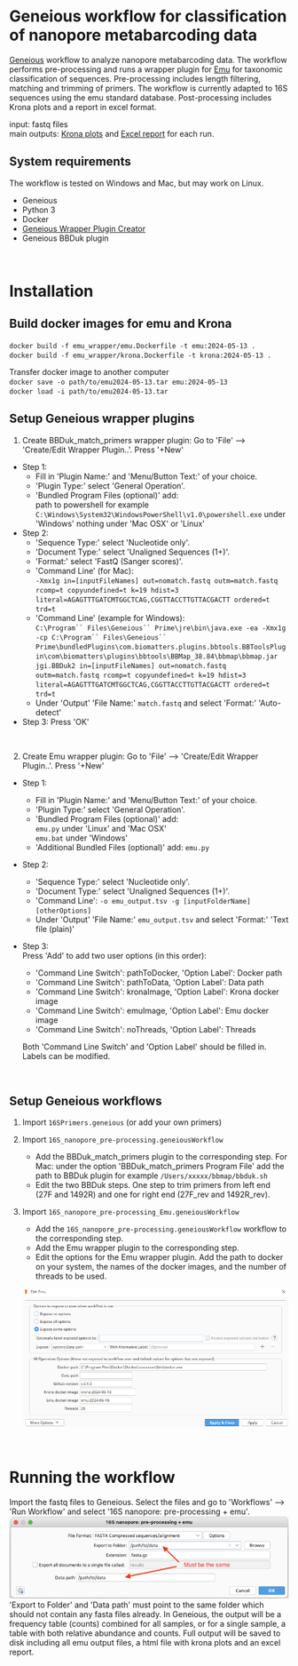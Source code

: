 # Geneious workflow for classification of nanopore metabarcoding data

[Geneious](https://www.geneious.com) workflow to analyze nanopore metabarcoding data. The workflow performs pre-processing and runs a wrapper plugin for [Emu](https://github.com/treangenlab/emu) for taxonomic classification of sequences. Pre-processing includes length filtering, matching and trimming of primers. The workflow is currently adapted to 16S sequences using the emu standard database. Post-processing includes Krona plots and a report in excel format.

input: fastq files   
main outputs: [Krona plots](https://github.com/clinical-genomics-uppsala/Geneious_metabarcoding/tree/main/data/krona.html) and [Excel report](https://github.com/clinical-genomics-uppsala/Geneious_metabarcoding/tree/main/data/emu.xlsx) for each run.

## System requirements
The workflow is tested on Windows and Mac, but may work on Linux.
- Geneious
- Python 3
- Docker
- [Geneious Wrapper Plugin Creator](https://www.geneious.com/api-developers/)
- Geneious BBDuk plugin

&nbsp;
&nbsp;

# Installation

## Build docker images for emu and Krona  
`docker build -f emu_wrapper/emu.Dockerfile -t emu:2024-05-13 .`  
`docker build -f emu_wrapper/krona.Dockerfile -t krona:2024-05-13 .`

Transfer docker image to another computer  
`docker save -o path/to/emu2024-05-13.tar emu:2024-05-13`  
`docker load -i path/to/emu2024-05-13.tar`  


## Setup Geneious wrapper plugins

1. Create BBDuk_match_primers wrapper plugin: Go to 'File' --> 'Create/Edit Wrapper Plugin..'. Press '+New'
- Step 1: 
	- Fill in 'Plugin Name:' and 'Menu/Button Text:' of your choice. 
	- 'Plugin Type:' select 'General Operation'.
	- 'Bundled Program Files (optional)' add:  
		path to powershell for example `C:\Windows\System32\WindowsPowerShell\v1.0\powershell.exe` under 'Windows'
		nothing under 'Mac OSX' or 'Linux'   
- Step 2: 
	- 'Sequence Type:' select 'Nucleotide only'.
	- 'Document Type:' select 'Unaligned Sequences (1+)'.
	- 'Format:' select 'FastQ (Sanger scores)'.
	- 'Command Line' (for Mac):  
		`-Xmx1g in=[inputFileNames] out=nomatch.fastq outm=match.fastq rcomp=t copyundefined=t k=19 hdist=3 literal=AGAGTTTGATCMTGGCTCAG,CGGTTACCTTGTTACGACTT ordered=t trd=t` 
	- 'Command Line' (example for Windows):  
	`C:\Program`` Files\Geneious`` Prime\jre\bin\java.exe -ea -Xmx1g -cp C:\Program`` Files\Geneious`` Prime\bundledPlugins\com.biomatters.plugins.bbtools.BBToolsPlugin\com\biomatters\plugins\bbtools\BBMap_38.84\bbmap\bbmap.jar jgi.BBDuk2 in=[inputFileNames] out=nomatch.fastq outm=match.fastq rcomp=t copyundefined=t k=19 hdist=3 literal=AGAGTTTGATCMTGGCTCAG,CGGTTACCTTGTTACGACTT ordered=t trd=t`
	- Under 'Output' 'File Name:' `match.fastq` and select 'Format:' 'Auto-detect' 
- Step 3:
	Press 'OK'

&nbsp;

2. Create Emu wrapper plugin: Go to 'File' --> 'Create/Edit Wrapper Plugin..'. Press '+New'
- Step 1: 
	- Fill in 'Plugin Name:' and 'Menu/Button Text:' of your choice. 
	- 'Plugin Type:' select 'General Operation'. 
	- 'Bundled Program Files (optional)' add:  
		`emu.py` under 'Linux' and 'Mac OSX'  
		`emu.bat` under 'Windows'  
	- 'Additional Bundled Files (optional)' add: `emu.py`
- Step 2: 
	- 'Sequence Type:' select 'Nucleotide only'.
	- 'Document Type:' select 'Unaligned Sequences (1+)'.
	- 'Command Line':
		`-o emu_output.tsv -g [inputFolderName] [otherOptions]`
	- Under 'Output' 'File Name:' `emu_output.tsv` and select 'Format:' 'Text file (plain)'
- Step 3:  
	Press 'Add' to add two user options (in this order):   
	- 'Command Line Switch': pathToDocker, 'Option Label': Docker path  
	- 'Command Line Switch': pathToData, 'Option Label': Data path  
	- 'Command Line Switch': kronaImage, 'Option Label': Krona docker image 
	- 'Command Line Switch': emuImage, 'Option Label': Emu docker image  
	- 'Command Line Switch': noThreads, 'Option Label': Threads
	
	Both 'Command Line Switch' and 'Option Label' should be filled in. Labels can be modified.

&nbsp;

## Setup Geneious workflows
1. Import `16SPrimers.geneious` (or add your own primers)
2. Import `16S_nanopore_pre-processing.geneiousWorkflow`
	- Add the BBDuk_match_primers plugin to the corresponding step. For Mac: under the option 'BBDuk_match_primers Program File' add the path to BBDuk plugin for example `/Users/xxxxx/bbmap/bbduk.sh`
	- Edit the two BBDuk steps. One step to trim primers from left end (27F and 1492R) and one for right end (27F_rev and 1492R_rev).
3. Import `16S_nanopore_pre-processing_Emu.geneiousWorkflow`
	- Add the `16S_nanopore_pre-processing.geneiousWorkflow` workflow to the corresponding step.
	- Add the Emu wrapper plugin to the corresponding step.
	- Edit the options for the Emu wrapper plugin. Add the path to docker on your system, the names of the docker images, and the number of threads to be used.  
	
	![Options for the Emu plugin](images/workflowOptions.png?raw=true)  

&nbsp;
&nbsp;

# Running the workflow

Import the fastq files to Geneious. Select the files and go to 'Workflows' --> 'Run Workflow' and select '16S nanopore: pre-processing + emu'.  
![Options when starting the workflow](images/startWorkflow.png?raw=true)  
 'Export to Folder' and 'Data path' must point to the same folder which should not contain any fasta files already. In Geneious, the output will be a frequency table (counts) combined for all samples, or for a single sample, a table with both relative abundance and counts. Full output will be saved to disk including all emu output files, a html file with krona plots and an excel report.